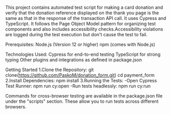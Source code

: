 This project contains automated test script for making a card donation and verify that the donation reference displayed on the thank you page is the same as that in the response of the transaction API call. It uses Cypress and TypeScript. It follows the Page Object Model pattern for organizing test components and also includes accessibility checks.Accessibility violations are logged during the test execution but don't cause the test to fail. 

Prerequisites:
Node.js (Version 12 or higher)
npm (comes with Node.js)

Technologies Used:
Cypress for end-to-end testing
TypeScript for strong typing
Other plugins and integrations as defined in package.json

Getting Started
1.Clone the Repository:
git clone(https://github.com/PaskoM/donation_form.git)
cd payment_form
2.Install Dependencies:
npm install
3.Running the Tests:
-Open Cypress Test Runner:
npm run cy:open
-Run tests headlessly:
npm run cy:run

Commands for cross-browser testing are available in the package.json file under the "scripts" section. These allow you to run tests across different browsers.


